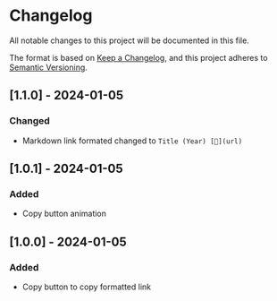 # Changelog

All notable changes to this project will be documented in this file.

The format is based on [Keep a Changelog](https://keepachangelog.com/en/1.0.0/),
and this project adheres to [Semantic Versioning](https://semver.org/spec/v2.0.0.html).

## [1.1.0] - 2024-01-05

### Changed

- Markdown link formated changed to `Title (Year) [🔗](url)`

## [1.0.1] - 2024-01-05

### Added

- Copy button animation

## [1.0.0] - 2024-01-05

### Added

- Copy button to copy formatted link
